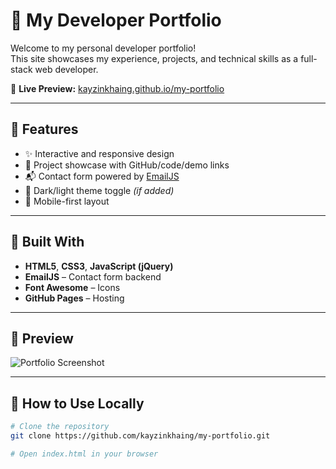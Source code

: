 # 💼 My Developer Portfolio

Welcome to my personal developer portfolio!  
This site showcases my experience, projects, and technical skills as a full-stack web developer.

🔗 **Live Preview:** [kayzinkhaing.github.io/my-portfolio](https://kayzinkhaing.github.io/my-portfolio)

---

## 📌 Features

- ✨ Interactive and responsive design
- 📁 Project showcase with GitHub/code/demo links
- 📬 Contact form powered by [EmailJS](https://www.emailjs.com/)
- 🌙 Dark/light theme toggle *(if added)*
- 📱 Mobile-first layout

---

## 🧰 Built With

- **HTML5**, **CSS3**, **JavaScript (jQuery)**
- **EmailJS** – Contact form backend
- **Font Awesome** – Icons
- **GitHub Pages** – Hosting

---

## 📸 Preview

![Portfolio Screenshot](images/preview.png) <!-- Optional, update path if needed -->

---

## 🚀 How to Use Locally

```bash
# Clone the repository
git clone https://github.com/kayzinkhaing/my-portfolio.git

# Open index.html in your browser
